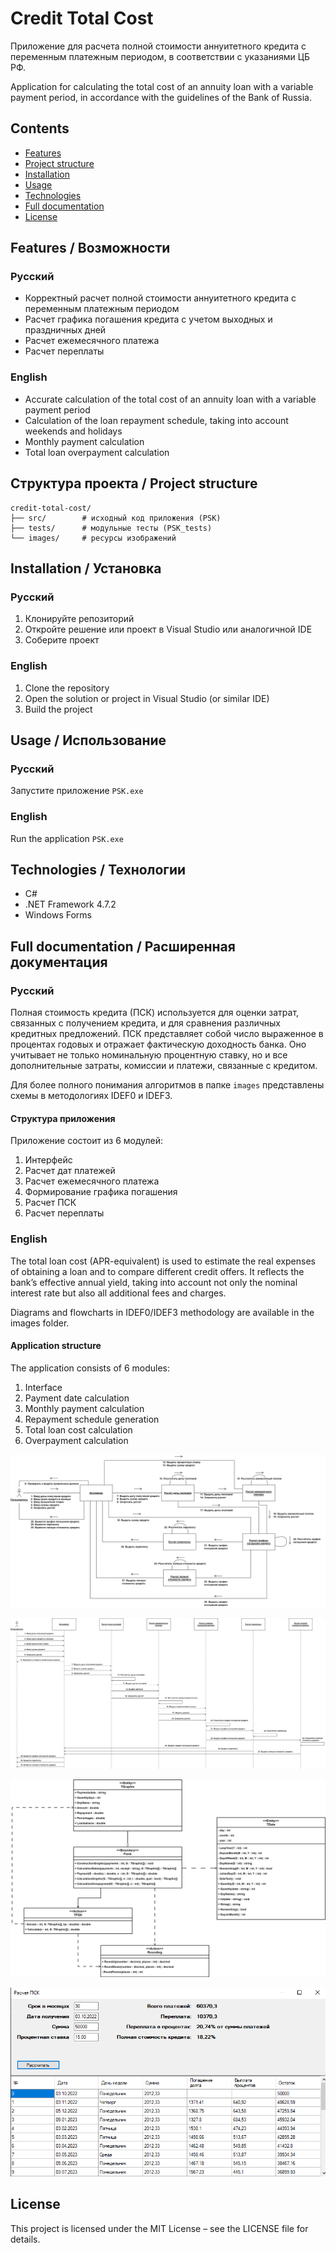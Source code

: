# Credit Total Cost
Приложение для расчета полной стоимости аннуитетного кредита с переменным платежным периодом, в соответствии с указаниями ЦБ РФ.

Application for calculating the total cost of an annuity loan with a variable payment period, in accordance with the guidelines of the Bank of Russia. 

## Contents
- [Features](#features--возможности)
- [Project structure](#структура-проекта--project-structure)
- [Installation](#installation--установка)
- [Usage](#usage--использование)
- [Technologies](#technologies--технологии)
- [Full documentation](#full-documentation--расширенная-документация)
- [License](#license)

## Features / Возможности

### Русский
- Корректный расчет полной стоимости аннуитетного кредита с переменным платежным периодом
- Расчет графика погашения кредита с учетом выходных и праздничных дней
- Расчет ежемесячного платежа
- Расчет переплаты

### English
- Accurate calculation of the total cost of an annuity loan with a variable payment period
- Calculation of the loan repayment schedule, taking into account weekends and holidays
- Monthly payment calculation
- Total loan overpayment calculation

## Структура проекта / Project structure
```
credit-total-cost/
├── src/        # исходный код приложения (PSK)
├── tests/      # модульные тесты (PSK_tests)
└── images/     # ресурсы изображений
```

## Installation / Установка

### Русский
1. Клонируйте репозиторий  
2. Откройте решение или проект в Visual Studio или аналогичной IDE  
3. Соберите проект  

### English
1. Clone the repository  
2. Open the solution or project in Visual Studio (or similar IDE)  
3. Build the project  

## Usage / Использование

### Русский
Запустите приложение `PSK.exe`  

### English
Run the application `PSK.exe`

## Technologies / Технологии
- C#  
- .NET Framework 4.7.2
- Windows Forms

## Full documentation / Расширенная документация

### Русский
Полная стоимость кредита (ПСК) используется для оценки затрат, связанных с получением кредита, и для сравнения различных кредитных предложений. ПСК представляет собой число выраженное в процентах годовых и отражает фактическую доходность банка. Оно учитывает не только номинальную процентную ставку, но и все дополнительные затраты, комиссии и платежи, связанные с кредитом.

Для более полного понимания алгоритмов в папке `images` представлены схемы в методологиях IDEF0 и IDEF3.

#### Структура приложения
Приложение состоит из 6 модулей:
1. Интерфейс
2. Расчет дат платежей
3. Расчет ежемесячного платежа
4. Формирование графика погашения
5. Расчет ПСК
6. Расчет переплаты

### English
The total loan cost (APR-equivalent) is used to estimate the real expenses of obtaining a loan and to compare different credit offers. It reflects the bank’s effective annual yield, taking into account not only the nominal interest rate but also all additional fees and charges.

Diagrams and flowcharts in IDEF0/IDEF3 methodology are available in the images folder.

#### Application structure
The application consists of 6 modules:
1. Interface
2. Payment date calculation
3. Monthly payment calculation
4. Repayment schedule generation
5. Total loan cost calculation
6. Overpayment calculation

![Диаграмма кооперации](images/coop_diagramm.png)

![Диаграмма последовательности](images/sequence_diagramm.png)

![Диаграмма классов](images/class_diagramm.png)

![Экранная форма](images/form.png)

## License
This project is licensed under the MIT License – see the LICENSE file for details.